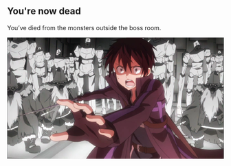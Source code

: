 ## You're now dead

You’ve died from the monsters outside the boss room.           

![](../images/retreat-death.png)    